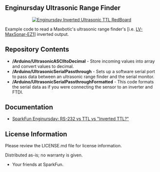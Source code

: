 Enginursday Ultrasonic Range Finder
--------------

<a href="https://cdn.sparkfun.com/assets/home_page_posts/2/4/6/1/EnginursdayInvertedTTLRedBoard1.jpg"><div align="center"><img src="https://cdn.sparkfun.com/assets/home_page_posts/2/4/6/1/EnginursdayInvertedTTLRedBoard1.jpg" title="Enginursday Inverted Ultrasonic TTL RedBoard"></a></div>

Example code to read a Maxbotic's ultrasonic range finder's [i.e. [LV-MaxSonar-EZ1](https://www.sparkfun.com/products/639)] inverted output.

Repository Contents
-------------------
* **/Arduino/UltrasonicASCIItoDecimal** - Store incoming values into array and convert values to decimal.
* **/Arduino/UltrasonicSerialPassthrough** - Sets up a software serial port to pass data between an ultrasonic range finder and the serial monitor.
* **/Arduino/UltrasonicSerialPassthroughFormatted** - This code formats the serial data as if you were connecting the sensor to an inverter and FTDI.

Documentation
--------------

* [SparkFun Enginursday: RS-232 vs TTL vs "Inverted TTL?"](https://www.sparkfun.com/news/2461)

License Information
-------------------

Please review the LICENSE.md file for license information. 

Distributed as-is; no warranty is given.

- Your friends at SparkFun.
